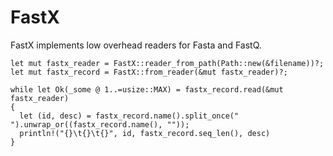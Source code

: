 # FastX

FastX implements low overhead readers for Fasta and FastQ.

```
let mut fastx_reader = FastX::reader_from_path(Path::new(&filename))?;
let mut fastx_record = FastX::from_reader(&mut fastx_reader)?;

while let Ok(_some @ 1..=usize::MAX) = fastx_record.read(&mut fastx_reader)
{
  let (id, desc) = fastx_record.name().split_once(" ").unwrap_or((fastx_record.name(), ""));
  println!("{}\t{}\t{}", id, fastx_record.seq_len(), desc)
}


